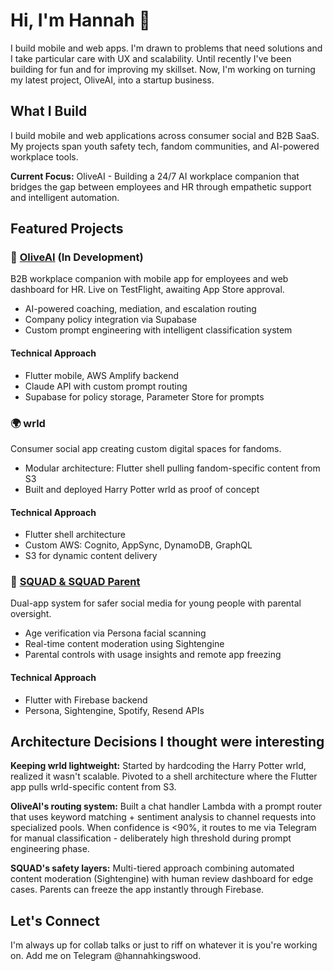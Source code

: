 # Hi, I'm Hannah 👋

I build mobile and web apps. I'm drawn to problems that need solutions and I take particular care with UX and scalability. Until recently I've been building for fun and for improving my skillset. Now, I'm working on turning my latest project, OliveAI, into a startup business.

## What I Build

I build mobile and web applications across consumer social and B2B SaaS. My projects span youth safety tech, fandom communities, and AI-powered workplace tools.

**Current Focus:** OliveAI - Building a 24/7 AI workplace companion that bridges the gap between employees and HR through empathetic support and intelligent automation.

## Featured Projects

### 🤖 [OliveAI](https://github.com/HT1994378/oliveai) (In Development)
B2B workplace companion with mobile app for employees and web dashboard for HR. Live on TestFlight, awaiting App Store approval.
- AI-powered coaching, mediation, and escalation routing
- Company policy integration via Supabase
- Custom prompt engineering with intelligent classification system

#### Technical Approach
- Flutter mobile, AWS Amplify backend
- Claude API with custom prompt routing
- Supabase for policy storage, Parameter Store for prompts

### 🌍 wrld
Consumer social app creating custom digital spaces for fandoms.
- Modular architecture: Flutter shell pulling fandom-specific content from S3
- Built and deployed Harry Potter wrld as proof of concept

#### Technical Approach
- Flutter shell architecture
- Custom AWS: Cognito, AppSync, DynamoDB, GraphQL
- S3 for dynamic content delivery

### 👥 [SQUAD & SQUAD Parent](https://github.com/HT1994378/SQUAD)
Dual-app system for safer social media for young people with parental oversight.
- Age verification via Persona facial scanning
- Real-time content moderation using Sightengine
- Parental controls with usage insights and remote app freezing
  
#### Technical Approach
- Flutter with Firebase backend
- Persona, Sightengine, Spotify, Resend APIs

## Architecture Decisions I thought were interesting

**Keeping wrld lightweight:** Started by hardcoding the Harry Potter wrld, realized it wasn't scalable. Pivoted to a shell architecture where the Flutter app pulls wrld-specific content from S3.

**OliveAI's routing system:** Built a chat handler Lambda with a prompt router that uses keyword matching + sentiment analysis to channel requests into specialized pools. When confidence is <90%, it routes to me via Telegram for manual classification - deliberately high threshold during prompt engineering phase.

**SQUAD's safety layers:** Multi-tiered approach combining automated content moderation (Sightengine) with human review dashboard for edge cases. Parents can freeze the app instantly through Firebase.

## Let's Connect

I'm always up for collab talks or just to riff on whatever it is you're working on. Add me on Telegram @hannahkingswood.

